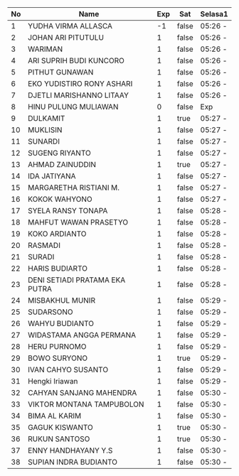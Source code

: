 | No | Name | Exp | Sat | Selasa1 |
|-----|-----|-----|-----|-----|
| 1 | YUDHA VIRMA ALLASCA | -1 | false | 05:26 - |
| 2 | JOHAN ARI PITUTULU | 1 | false | 05:26 - |
| 3 | WARIMAN | 1 | false | 05:26 - |
| 4 | ARI SUPRIH BUDI KUNCORO | 1 | false | 05:26 - |
| 5 | PITHUT GUNAWAN | 1 | false | 05:26 - |
| 6 | EKO YUDISTIRO RONY ASHARI | 1 | false | 05:26 - |
| 7 | DJETLI MARISHANNO LITAAY | 1 | false | 05:26 - |
| 8 | HINU PULUNG MULIAWAN | 0 | false | Exp |
| 9 | DULKAMIT | 1 | true | 05:27 - |
| 10 | MUKLISIN | 1 | false | 05:27 - |
| 11 | SUNARDI | 1 | false | 05:27 - |
| 12 | SUGENG RIYANTO | 1 | false | 05:27 - |
| 13 | AHMAD ZAINUDDIN | 1 | true | 05:27 - |
| 14 | IDA JATIYANA | 1 | false | 05:27 - |
| 15 | MARGARETHA RISTIANI M. | 1 | false | 05:27 - |
| 16 | KOKOK WAHYONO | 1 | false | 05:27 - |
| 17 | SYELA RANSY TONAPA | 1 | false | 05:28 - |
| 18 | MAHFUT WAWAN PRASETYO | 1 | false | 05:28 - |
| 19 | KOKO ARDIANTO | 1 | false | 05:28 - |
| 20 | RASMADI | 1 | false | 05:28 - |
| 21 | SURADI | 1 | false | 05:28 - |
| 22 | HARIS BUDIARTO | 1 | false | 05:28 - |
| 23 | DENI SETIADI PRATAMA EKA PUTRA | 1 | false | 05:28 - |
| 24 | MISBAKHUL MUNIR | 1 | false | 05:29 - |
| 25 | SUDARSONO | 1 | false | 05:29 - |
| 26 | WAHYU BUDIANTO | 1 | false | 05:29 - |
| 27 | WIDASTAMA ANGGA PERMANA | 1 | false | 05:29 - |
| 28 | HERU PURNOMO | 1 | false | 05:29 - |
| 29 | BOWO SURYONO | 1 | true | 05:29 - |
| 30 | IVAN CAHYO SUSANTO | 1 | false | 05:29 - |
| 31 | Hengki Iriawan | 1 | false | 05:29 - |
| 32 | CAHYAN SANJANG MAHENDRA | 1 | false | 05:30 - |
| 33 | VIKTOR MONTANA TAMPUBOLON | 1 | false | 05:30 - |
| 34 | BIMA AL KARIM | 1 | false | 05:30 - |
| 35 | GAGUK KISWANTO | 1 | true | 05:30 - |
| 36 | RUKUN SANTOSO | 1 | true | 05:30 - |
| 37 | ENNY HANDHAYANY Y.S | 1 | false | 05:30 - |
| 38 | SUPIAN INDRA BUDIANTO | 1 | false | 05:30 - |
